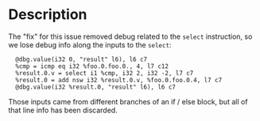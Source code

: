# Description

The "fix" for this issue removed debug related to the `select` instruction, so
we lose debug info along the inputs to the `select`:

```
  @dbg.value(i32 0, "result" l6), l6 c7
  %cmp = icmp eq i32 %foo.0.foo.0., 4, l7 c12
  %result.0.v = select i1 %cmp, i32 2, i32 -2, l7 c7
  %result.0 = add nsw i32 %result.0.v, %foo.0.foo.0.4, l7 c7
  @dbg.value(i32 %result.0, "result" l6), l6 c7
```

Those inputs came from different branches of an if / else block, but all of that
line info has been discarded.
